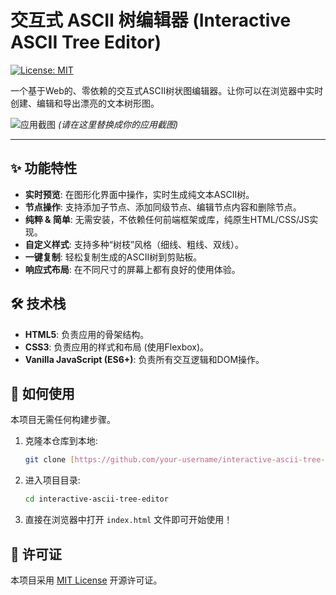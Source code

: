 # 交互式 ASCII 树编辑器 (Interactive ASCII Tree Editor)

[![License: MIT](https://img.shields.io/badge/License-MIT-yellow.svg)](https://opensource.org/licenses/MIT)

一个基于Web的、零依赖的交互式ASCII树状图编辑器。让你可以在浏览器中实时创建、编辑和导出漂亮的文本树形图。

![应用截图](./screenshot.png)
*(请在这里替换成你的应用截图)*

---

## ✨ 功能特性

- **实时预览**: 在图形化界面中操作，实时生成纯文本ASCII树。
- **节点操作**: 支持添加子节点、添加同级节点、编辑节点内容和删除节点。
- **纯粹 & 简单**: 无需安装，不依赖任何前端框架或库，纯原生HTML/CSS/JS实现。
- **自定义样式**: 支持多种“树枝”风格（细线、粗线、双线）。
- **一键复制**: 轻松复制生成的ASCII树到剪贴板。
- **响应式布局**: 在不同尺寸的屏幕上都有良好的使用体验。

## 🛠️ 技术栈

- **HTML5**: 负责应用的骨架结构。
- **CSS3**: 负责应用的样式和布局 (使用Flexbox)。
- **Vanilla JavaScript (ES6+)**: 负责所有交互逻辑和DOM操作。

## 🚀 如何使用

本项目无需任何构建步骤。

1.  克隆本仓库到本地:
    ```bash
    git clone [https://github.com/your-username/interactive-ascii-tree-editor.git](https://github.com/your-username/interactive-ascii-tree-editor.git)
    ```
2.  进入项目目录:
    ```bash
    cd interactive-ascii-tree-editor
    ```
3.  直接在浏览器中打开 `index.html` 文件即可开始使用！

## 📄 许可证

本项目采用 [MIT License](LICENSE) 开源许可证。
